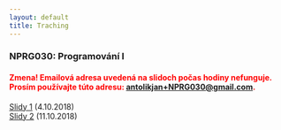 ```yaml
---
layout: default
title: Traching
---
```


### NPRG030: Programování I

#### <span style="color:red"> Zmena! Emailová adresa uvedená na slidoch počas hodiny nefunguje. Prosím používajte túto adresu: **antolikjan+NPRG030@gmail.com**.</span>

[Slidy 1](https://docs.google.com/presentation/d/1VsQabBsZkFGDMWoA7S9bMhSa4TbiZ45w7tCUPZGNPA4/edit?usp=sharing) (4.10.2018) <br>
[Slidy 2](https://docs.google.com/presentation/d/1gcHGAeUxrgl3M88gYPWndMMymK3GxnDeYnxO-Aucwjs/edit?usp=sharing) (11.10.2018)